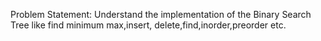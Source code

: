 Problem Statement:
Understand the implementation of the Binary Search Tree like find minimum
max,insert, delete,find,inorder,preorder etc.
